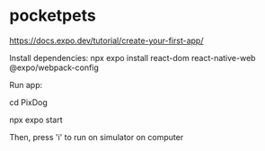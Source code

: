 # pocketpets
https://docs.expo.dev/tutorial/create-your-first-app/

Install dependencies: npx expo install react-dom react-native-web @expo/webpack-config

Run app: 

cd PixDog

npx expo start

Then, press 'i' to run on simulator on computer
